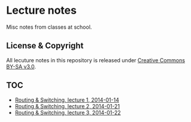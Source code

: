 # Lecture notes #
Misc notes from classes at school.

## License & Copyright #
All lecuture notes in this repository is released under
[Creative Commons BY-SA v3.0](http://creativecommons.org/licenses/by-sa/3.0/).

## TOC ##
* [Routing & Switching, lecture 1, 2014-01-14](https://github.com/jackbenny/lecture-notes/blob/master/RoutingAndSwitching/lecture1.pdf)
* [Routing & Switching, lecture 2, 2014-01-21](https://github.com/jackbenny/lecture-notes/blob/master/RoutingAndSwitching/lecture2.pdf)
* [Routing & Switching, lecture 3, 2014-01-22](https://github.com/jackbenny/lecture-notes/blob/master/RoutingAndSwitching/lecture3.pdf)

